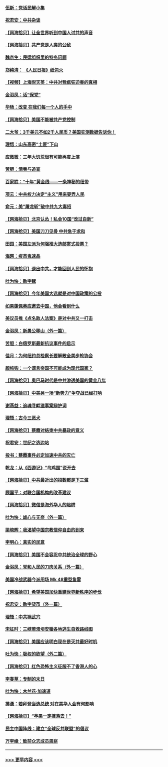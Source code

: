#### [伍新：党话民解小集](../pages/nsc993/n12366907.md?t=08301302) 
#### [祝君安：中共杂谈](../pages/nsc993/n12366076.md?t=08301302) 
#### [【网海拾贝】让全世界听到中国人讨共的声音](../pages/nsc993/n12365569.md?t=08301302) 
#### [【网海拾贝】共产党是人类的公敌](../pages/nsc993/n12363182.md?t=08301302) 
#### [魏京生：民运组织里的特务问题](../pages/nsc993/n12363010.md?t=08301302) 
#### [郑纯清： 《人民日报》纸包火](../pages/nsc993/n12362706.md?t=08301302) 
#### [【视频】上海倪天英：中共对我疯狂迫害的真相](../pages/nsc993/n12356341.md?t=08301302) 
#### [金浴凤：话“保党”](../pages/nsc993/n12361867.md?t=08301302) 
#### [华旸：改变 在我们每一个人的手中](../pages/nsc993/n12361774.md?t=08301302) 
#### [【网海拾贝】美国不能被共产党控制](../pages/nsc993/n12360271.md?t=08301302) 
#### [二大爷：3千美元不如2千人民币？美国实测数据告诉你！](../pages/nsc993/n12358563.md?t=08301302) 
#### [理悟：山东高密“土匪”下山](../pages/nsc993/n12358535.md?t=08301302) 
#### [应微微：三年大饥荒很有可能再度上演](../pages/nsc993/n12358523.md?t=08301302) 
#### [苦胆：清零与追查](../pages/nsc993/n12358501.md?t=08301302) 
#### [百家姓：“十年”黄金线——一条神秘的纽带](../pages/nsc993/n12358319.md?t=08301302) 
#### [项云：中共权力决定“主义”用来耍弄人民](../pages/nsc993/n12358172.md?t=08301302) 
#### [俞元：美“屠龙斩”破中共九大毒招](../pages/nsc993/n12357822.md?t=08301302) 
#### [【网海拾贝】北京认怂！私会10国“改过自新”](../pages/nsc993/n12357784.md?t=08301302) 
#### [【网海拾贝】美国刀刀见骨 中共急于求和](../pages/nsc993/n12355511.md?t=08301302) 
#### [田园：美国左派为何强推大选邮寄式投票？](../pages/nsc993/n12352963.md?t=08301302) 
#### [海网：疫苗鬼速品](../pages/nsc993/n12354438.md?t=08301302) 
#### [【网海拾贝】退出中共，才能回到人民的怀抱](../pages/nsc993/n12352634.md?t=08301302) 
#### [吐为快：数字赋](../pages/nsc993/n12352317.md?t=08301302) 
#### [【网海拾贝】今年美国大选就是对中国政策的公投](../pages/nsc993/n12350973.md?t=08301302) 
#### [如果蓬佩奥应邀去中国，他会看到什么](../pages/nsc993/n12350945.md?t=08301302) 
#### [美议员推《点名敌人法案》是对中共又一打击](../pages/nsc993/n12350765.md?t=08301302) 
#### [金浴凤：新愚公移山（外一篇）](../pages/nsc993/n12350253.md?t=08301302) 
#### [苦胆：白俄罗斯最新抗议事件的启示](../pages/nsc993/n12349989.md?t=08301302) 
#### [佳月：为何纽约总检察长要解散全美步枪协会](../pages/nsc993/n12349939.md?t=08301302) 
#### [颜纯钩：一个谎言帝国不可能成为现代国家？](../pages/nsc993/n12349898.md?t=08301302) 
#### [【网海拾贝】奥巴马时代是中共渗透美国的黄金八年](../pages/nsc993/n12349284.md?t=08301302) 
#### [【网海拾贝】中美另一场“新势力”争夺战已经打响](../pages/nsc993/n12346998.md?t=08301302) 
#### [谢燕益：追魂寻衅滋事案辩护词](../pages/nsc993/n12346892.md?t=08301302) 
#### [理悟：古今三恶犬](../pages/nsc993/n12345190.md?t=08301302) 
#### [【网海拾贝】蔡霞对结束中共暴政的意义](../pages/nsc993/n12344263.md?t=08301302) 
#### [祝君安：世纪之选边站](../pages/nsc993/n12342382.md?t=08301302) 
#### [投书：蔡霞事件必定加速中共的灭亡](../pages/nsc993/n12341881.md?t=08301302) 
#### [乾龙：从《西游记》“乌鸡国”说开去](../pages/nsc993/n12341690.md?t=08301302) 
#### [【网海拾贝】中共最近出的招数都是下三滥](../pages/nsc993/n12341593.md?t=08301302) 
#### [顾国平：对联合国机构的改革建议](../pages/nsc993/n12339928.md?t=08301302) 
#### [【网海拾贝】微信是海外华人的陷阱](../pages/nsc993/n12338868.md?t=08301302) 
#### [吐为快：雄心与无奈（外一篇）](../pages/nsc993/n12338132.md?t=08301302) 
#### [梁晓辉：我渴望中国宗教信仰自由的到来](../pages/nsc993/n12336657.md?t=08301302) 
#### [李明心：真实的民意](../pages/nsc993/n12336089.md?t=08301302) 
#### [【网海拾贝】美国不会容忍中共统治全球的野心](../pages/nsc993/n12336063.md?t=08301302) 
#### [金浴凤：党和人民的刀肉关系（外一篇）](../pages/nsc993/n12335834.md?t=08301302) 
#### [美国冷战武器今派用场 Mk 48重型鱼雷](../pages/nsc993/n12335354.md?t=08301302) 
#### [【网海拾贝】希望美国加快重建世界新秩序的步伐](../pages/nsc993/n12334224.md?t=08301302) 
#### [祝君安：数字货币（外一篇）](../pages/nsc993/n12334186.md?t=08301302) 
#### [理悟：中共祸武穴](../pages/nsc993/n12333962.md?t=08301302) 
#### [宋征时：三峡若溃坝安徽各地逃生自救路线图](../pages/nsc993/n12332450.md?t=08301302) 
#### [【网海拾贝】美国应该明白现在是灭共最好时机](../pages/nsc993/n12332313.md?t=08301302) 
#### [吐为快：极权的欲望（外二篇）](../pages/nsc993/n12332089.md?t=08301302) 
#### [【网海拾贝】红色恐怖主义征服不了香港人的心](../pages/nsc993/n12329296.md?t=08301302) 
#### [李春草：专制的末日](../pages/nsc993/n12329079.md?t=08301302) 
#### [吐为快：木兰花‧加速道](../pages/nsc993/n12327366.md?t=08301302) 
#### [拂潇：若拜登当选总统 对在美华人会有何影响](../pages/nsc993/n12295996.md?t=08301302) 
#### [【网海拾贝】“苹果一定撑落去！”](../pages/nsc993/n12326784.md?t=08301302) 
#### [民主中国阵线：建立“全球反共联盟”的倡议](../pages/nsc993/n12324177.md?t=08301302) 
#### [万李缘：致前众志成员周庭](../pages/nsc993/n12324635.md?t=08301302) 

----
#### [ >>> 更早内容 <<< ](../indexes/nsc993-earlier.md)

